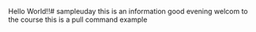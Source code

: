 Hello World!!# sampleuday
this is an information
good evening welcom to the course
this is a pull command example
